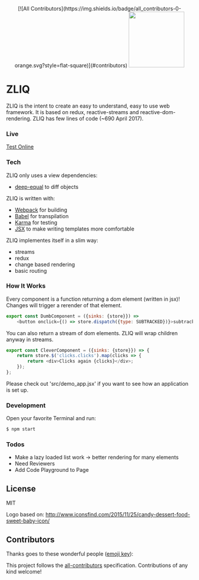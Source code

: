 <p align="center">
[![All Contributors](https://img.shields.io/badge/all_contributors-0-orange.svg?style=flat-square)](#contributors)
<img src="https://github.com/faboweb/zliq/blob/master/icon.png"  height="150px"/>
</p>

# ZLIQ

ZLIQ is the intent to create an easy to understand, easy to use web framework. It is based on redux, reactive-streams and reactive-dom-rendering. ZLIQ has few lines of code (~690 April 2017).

### Live
[Test Online](https://faboweb.github.io/zliq/)

### Tech

ZLIQ only uses a view dependencies:
 - [deep-equal](https://github.com/substack/node-deep-equal) to diff objects
 
ZLIQ is written with:
 - [Webpack](https://github.com/webpack/webpack) for building
 - [Babel](https://github.com/babel/babel) for transpilation
 - [Karma](https://karma-runner.github.io) for testing
 - [JSX](https://facebook.github.io/jsx/) to make writing templates more comfortable

ZLIQ implementes itself in a slim way:
 - streams
 - redux
 - change based rendering
 - basic routing

### How It Works

Every component is a function returning a dom element (written in jsx)! Changes will trigger a rerender of that element. 

```js
export const DumbComponent = ({sinks: {store}}) =>
	<button onclick={() => store.dispatch({type: SUBTRACKED})}>subtracked</button>;
```

You can also return a stream of dom elements. ZLIQ will wrap children anyway in streams.

```js
export const CleverComponent = ({sinks: {store}}) => {
	return store.$('clicks.clicks').map(clicks => {
		return <div>Clicks again {clicks}</div>;
	});
};
```

Please check out 'src/demo_app.jsx' if you want to see how an application is set up.

### Development

Open your favorite Terminal and run:

```sh
$ npm start
```

### Todos

 - Make a lazy loaded list work -> better rendering for many elements 
 - Need Reviewers
 - Add Code Playground to Page
 
License
----

MIT

Logo based on: http://www.iconsfind.com/2015/11/25/candy-dessert-food-sweet-baby-icon/

## Contributors

Thanks goes to these wonderful people ([emoji key](https://github.com/kentcdodds/all-contributors#emoji-key)):

<!-- ALL-CONTRIBUTORS-LIST:START - Do not remove or modify this section --><!-- ALL-CONTRIBUTORS-LIST:END -->

This project follows the [all-contributors](https://github.com/kentcdodds/all-contributors) specification. Contributions of any kind welcome!